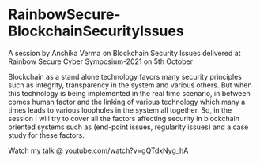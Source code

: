 # RainbowSecure-BlockchainSecurityIssues
A session by Anshika Verma on Blockchain Security Issues delivered at Rainbow Secure Cyber Symposium-2021 on 5th October

Blockchain as a stand alone technology favors many security principles such as integrity, transparency in the system and various others. But when this technology is being implemented in the real time scenario, in between comes human factor and the linking of various technology which many a times leads to various loopholes in the system all together. So, in the session I will try to cover all the factors affecting security in blockchain oriented systems such as (end-point issues, regularity issues) and a case study for these factors.

Watch my talk @ youtube.com/watch?v=gQTdxNyg_hA 
